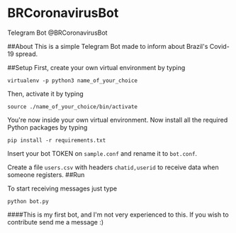 # BRCoronavirusBot
Telegram Bot @BRCoronavirusBot

##About
This is a simple Telegram Bot made to inform about Brazil's Covid-19 spread.

##Setup
First, create your own virtual environment by typing

<code>virtualenv -p python3 name_of_your_choice</code>

Then, activate it by typing

<code>source ./name_of_your_choice/bin/activate</code>

You're now inside your own virtual environment.
Now install all the required Python packages by typing

<code>pip install -r requirements.txt</code>

Insert your bot TOKEN on <code>sample.conf</code> and rename it to <code>bot.conf</code>.

Create a file <code>users.csv</code> with headers <code>chatid,userid</code> to receive data when someone registers.
##Run

To start receiving messages just type

<code>python bot.py</code>

####This is my first bot, and I'm not very experienced to this. 
If you wish to contribute send me a message :)